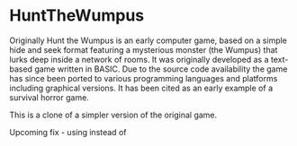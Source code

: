 # HuntTheWumpus

Originally Hunt the Wumpus is an early computer game, based on a simple hide and seek format featuring a mysterious monster
(the Wumpus) that lurks deep inside a network of rooms. It was originally developed as a text-based game written in BASIC. Due
to the source code availability the game has since been ported to various programming languages and platforms including
graphical versions. It has been cited as an early example of a survival horror game.

This is a clone of a simpler version of the original game.

Upcoming fix - using <strtol> instead of <atoi>
